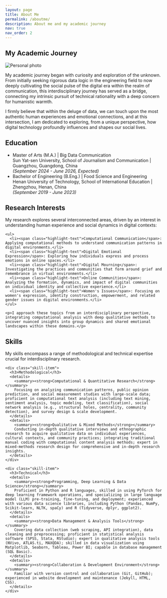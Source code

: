 ```yaml
---
layout: page
title: About Me
permalink: /aboutme/
description: About me and my academic journey
nav: true
nav_order: 2
---
```


<style>
.skill-item {
  margin-bottom: 2rem;
}
.skill-item h3 {
  margin-bottom: 1rem;
  font-size: 1.3rem;
}
.skill-item details {
  margin-bottom: 1rem;
}
.skill-item summary {
  margin-bottom: 0.5rem;
  font-size: 1.1rem;
}
.skill-item p {
  margin-bottom: 1rem;
}
</style>

<div class="about-container">

<div class="about-card">
  <h2 class="card-title">My Academic Journey</h2>
  <div class="card-content project-highlight">
    <div class="project-image">
      <img class="profile-photo" src="{{ site.baseurl }}/assets/img/prof_pic_color.png" alt="Personal photo">
    </div>
    <div class="project-details">
      <p>
        My academic journey began with curiosity and exploration of the unknown. From initially seeking rigorous data logic in the engineering field to now deeply cultivating the social pulse of the digital era within the realm of communication, this interdisciplinary journey has served as a bridge, connecting my intrinsic pursuit of technical rationality with a deep concern for humanistic warmth.
      </p>
      <p>
        I firmly believe that within the deluge of data, we can touch upon the most authentic human experiences and emotional connections, and at this intersection, I am dedicated to exploring, from a unique perspective, how digital technology profoundly influences and shapes our social lives.
      </p>
    </div>
  </div>
</div>

<div class="about-card">
  <h2 class="card-title">Education</h2>
  <div class="card-content">
    <ul>
      <li><span class="highlight-text">Master of Arts (M.A.) | Big Data Communication</span><br>
      Sun Yat-sen University, School of Journalism and Communication | Guangzhou, Guangdong, China<br>
      <em>(September 2024 - June 2026, Expected)</em></li>
      <li><span class="highlight-text">Bachelor of Engineering (B.Eng.) | Food Science and Engineering</span><br>
      Henan University of Technology, School of International Education | Zhengzhou, Henan, China<br>
      <em>(September 2019 - June 2023)</em></li>
    </ul>
  </div>
</div>

<div class="about-card">
  <h2 class="card-title">Research Interests</h2>
  <div class="card-content">
    <p>My research explores several interconnected areas, driven by an interest in understanding human experience and social dynamics in digital contexts:</p>
    
    <ul>
      <li><span class="highlight-text">Computational Communication</span>: Applying computational methods to understand communication patterns in digital environments.</li>
      <li><span class="highlight-text">Digital Emotional Expression</span>: Exploring how individuals express and process emotions in online spaces.</li>
      <li><span class="highlight-text">Digital Mourning</span>: Investigating the practices and communities that form around grief and remembrance in virtual environments.</li>
      <li><span class="highlight-text">Online Communities</span>: Analyzing the formation, dynamics, and impact of digital communities on individual identity and collective experience.</li>
      <li><span class="highlight-text">Women's Issues</span>: Focusing on women's expression, identity construction, empowerment, and related gender issues in digital environments.</li>
    </ul>
    
    <p>I approach these topics from an interdisciplinary perspective, integrating computational analysis with deep qualitative methods to uncover nuanced insights into group dynamics and shared emotional landscapes within these domains.</p>
  </div>
</div>

<div class="about-card">
  <h2 class="card-title">Skills</h2>
  <div class="card-content">
    <p>My skills encompass a range of methodological and technical expertise crucial for interdisciplinary research.</p>
    
    <div class="skill-item">
      <h3>Methodological</h3>
      <details>
        <summary><strong>Computational & Quantitative Research</strong></summary>
        Focusing on analyzing communication patterns, public opinion prediction, and social measurement studies with large-scale data; proficient in computational text analysis (including text mining, sentiment analysis, topic modeling, text classification), social network analysis (e.g., structural holes, centrality, community detection), and survey design & scale development.
      </details>
      <details>
        <summary><strong>Qualitative & Mixed Methods</strong></summary>
        Conducting in-depth qualitative interviews and ethnographic research to acquire qualitative data on individual experiences, cultural contexts, and community practices; integrating traditional manual coding with computational content analysis methods; expert in mixed-methods research design for comprehensive and in-depth research insights.
      </details>
    </div>
    
    <div class="skill-item">
      <h3>Technical</h3>
      <details>
        <summary><strong>Programming, Deep Learning & Data Science</strong></summary>
        Proficient in Python and R languages, skilled in using PyTorch for deep learning framework operations, and specializing in large language model (LLM) pre-training, fine-tuning, and deployment; experienced with various data science libraries, including Python (Pandas, NumPy, Scikit-learn, NLTK, spaCy) and R (Tidyverse, dplyr, ggplot2).
      </details>
      <details>
        <summary><strong>Data Management & Analysis Tools</strong></summary>
        Covering data collection (web scraping, API integration), data cleaning and preprocessing; proficient in statistical analysis software (SPSS, Stata, RStudio); expert in qualitative analysis tools (NVivo, ATLAS.ti, MAXQDA); skilled in data visualization using Matplotlib, Seaborn, Tableau, Power BI; capable in database management (SQL Basic).
      </details>
      <details>
        <summary><strong>Collaboration & Development Environment</strong></summary>
        Familiar with version control and collaboration (Git, GitHub); experienced in website development and maintenance (Jekyll, HTML, CSS).
      </details>
    </div>
  </div>
</div>

</div>

